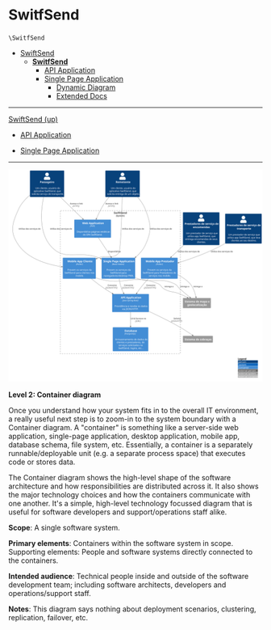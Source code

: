 # SwitfSend

`\SwitfSend`

* [SwiftSend](../README.md)
  * [**SwitfSend**](../SwitfSend/README.md)
    * [API Application](../SwitfSend/API%20Application/README.md)
    * [Single Page Application](../SwitfSend/Single%20Page%20Application/README.md)
      * [Dynamic Diagram](../SwitfSend/Single%20Page%20Application/Dynamic%20Diagram/README.md)
      * [Extended Docs](../SwitfSend/Single%20Page%20Application/Extended%20Docs/README.md)

---

[SwiftSend (up)](../README.md)

- [API Application](../SwitfSend/API%20Application/README.md)

- [Single Page Application](../SwitfSend/Single%20Page%20Application/README.md)

---

![diagram](system.svg)

**Level 2: Container diagram**

Once you understand how your system fits in to the overall IT environment, a really useful next step is to zoom-in to the system boundary with a Container diagram. A "container" is something like a server-side web application, single-page application, desktop application, mobile app, database schema, file system, etc. Essentially, a container is a separately runnable/deployable unit (e.g. a separate process space) that executes code or stores data.

The Container diagram shows the high-level shape of the software architecture and how responsibilities are distributed across it. It also shows the major technology choices and how the containers communicate with one another. It's a simple, high-level technology focussed diagram that is useful for software developers and support/operations staff alike.

**Scope**: A single software system.

**Primary elements**: Containers within the software system in scope.
Supporting elements: People and software systems directly connected to the containers.

**Intended audience**: Technical people inside and outside of the software development team; including software architects, developers and operations/support staff.

**Notes**: This diagram says nothing about deployment scenarios, clustering, replication, failover, etc.